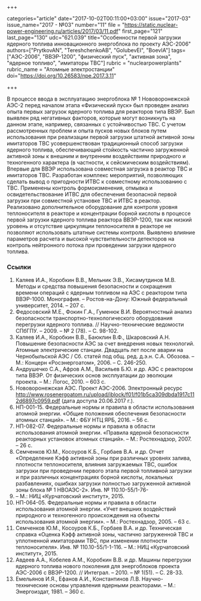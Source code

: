 +++

categories="article"
date="2017-10-02T00:11:00+03:00"
issue="2017-03"
issue_name="2017 - №03"
number="11"
file = "https://static.nuclear-power-engineering.ru/articles/2017/03/11.pdf"
first_page="121"
last_page="130"
udc="621.039"
title="Особенности первой загрузки ядерного топлива инновационного энергоблока по проекту АЭС-2006"
authors=["PrytkovAN", "TereshchenkoAB", "GolubevEI", "BoevIA"]
tags=["АЭС-2006", "ВВЭР-1200", "физический пуск", "активная зона", "ядерное топливо", "имитаторы ТВС"]
rubric = "nuclearpowerplants"
rubric_name = "Aтомные электростанции"
doi="https://doi.org/10.26583/npe.2017.3.11"

+++

В процессе ввода в эксплуатацию энергоблока № 1 Нововоронежской АЭС-2 перед началом этапа «Физический пуск» был проведен анализ опыта первых загрузок ядерного топлива для реакторов типа ВВЭР. Был выявлен ряд негативных факторов, которые могут возникнуть на данном этапе, например, связанных с устойчивостью ТВС. С учетом рассмотренных проблем и опыта пусков новых блоков путем использования при реализации первой загрузки штатной активной зоны имитаторов ТВС усовершенствован традиционный способ загрузки ядерного топлива, обеспечивающий стойкость частично загруженной активной зоны к внешним и внутренним воздействиям природного и техногенного характера (в частности, к сейсмическим воздействиям). Впервые для ВВЭР использована совместная загрузка в реактор ТВС и имитаторов ТВС. Разработан комплекс мероприятий, позволяющих сделать вывод о пригодности ИТВС к совместному использованию с ТВС. Применены контроль формоизменения, отмывка и освидетельствование ИТВС для обеспечения безопасной первой загрузки при совместной установке ТВС и ИТВС в реактор. Реализовано дополнительное оборудование для контроля уровня теплоносителя в реакторе и концентрации борной кислоты в процессе первой загрузки ядерного топлива реактора ВВЭР-1200, так как низкий уровень и отсутствие циркуляции теплоносителя в реакторе не позволяют использовать штатные системы контроля. Выявлено влияние параметров расчета и высокой чувствительности детекторов на контроль нейтронного потока при проведении загрузки ядерного топлива.

### Ссылки

1. Каляев И.А., Коробкин В.В., Мельник Э.В., Хисамутдинов М.В. Методы и средства повышения безопасности и сокращения времени операций с ядерным топливом на АЭС с реактором типа ВВЭР-1000. Монография. – Ростов-на-Дону: Южный федеральный университет, 2014. – 207 с.
2. Федосовский М.Е., Фокин Г.А., Гуменюк В.И. Вероятностный анализ безопасности транспортно-технологического оборудования перегрузки ядерного топлива. // Научно-технические ведомости СПбГПУ. – 2009. – № 2 (78). – С. 98-102.
3. Каляев И.А., Коробкин В.В., Баюклин В.Ф., Шкаровский А.Н. Повышение безопасности АЭС за счет внедрения новых технологий. Атомные электрические станции. Двадцать лет после аварии на Чернобыльской АЭС / Сб. статей под общ. ред. д.э.н. С.А. Обозова. – М.: Концерн «Росэнергоатом», 2006. – С. 246-250.
4. Андрушечко С.А., Афров А.М., Васильев Б.Ю. и др. АЭС с реактором типа ВВЭР. От физических основ эксплуатации до эволюции проекта. – М.: Логос, 2010. – 603 с.
5. Нововоронежская АЭС. Проект АЭС-2006. Электронный ресурс http://www.rosenergoatom.ru/upload/iblock/f01/f01b5ca309dbda1917c112d6897c0959.pdf (дата доступа 20.06.2017 г.).
6. НП-001-15. Федеральные нормы и правила в области использования атомной энергии. «Общие положения обеспечения безопасности атомных станций». – М.: ФБУ НТЦ ЯРБ, 2016. – 56 с.
7. НП-082-07. Федеральные нормы и правила в области использования атомной энергии. «Правила ядерной безопасности реакторных установок атомных станций». – М.: Ростехнадзор, 2007. – 26 с.
8. Семченков Ю.М., Косоуров К.Б., Горбаев В.А. и др. Отчет «Определение Kэфф активной зоны при различных уровнях залива, плотности теплоносителя, влияния загружаемых ТВС, ошибок загрузки при проведении первого этапа первой топливной загрузки и при различных концентрациях борной кислоты, локальных разбавлениях, ошибках загрузки полностью загруженной активной зоны блока № 1 НВОАЭС-2». Инв. № 110.10-55/1-76-
415. – М.: НИЦ «Курчатовский институт», 2015.
9. НП-064-05. Федеральные нормы и правила в области использования атомной энергии. «Учет внешних воздействий природного и техногенного происхождения на объекты использования атомной энергии». – М.: Ростехнадзор, 2005. – 63 с.
10. Семченков Ю.М., Косоуров К.Б., Горбаев В.А. и др. Техническая справка «Оценка Kэфф активной зоны, частично загруженной ТВС и уплотненной имитаторами ТВС, при изменении плотности теплоносителя». Инв. № 110.10-55/1-1-116. – М.: НИЦ «Курчатовский институт», 2015.
11. Авдеев А.А., Кобелев А.М., Коробкин В.В. и др. Машины перегрузки ядерного топлива нового поколения для энергоблоков проекта АЭС-2006 с ВВЭР-1200. // Интеграл. – 2010. – № 1(51). – С. 28-33.
12. Емельянов И.Я., Ефанов А.И., Константинов Л.В. Научно-технические основы управления ядерными реакторами. – М.: Энергоиздат, 1981. – 360 с.